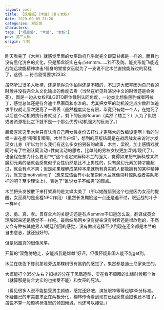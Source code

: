 ```yaml
---
layout: post
title: 【观后感】《木兰》（关于女权）
date: 2020-09-09 21:20
categories: 观后感
characters: 
tags: ["观后感", "木兰", "女权"]
pov: 第三人称
origin: 个站
---
```


昨天看完了《木兰》就感觉里面的女巫动机几乎就完全跟莫甘娜是一样的，而且也没有黑化洗白的变化，只是那盒饭实在有点emmm……猝不及防。能变形能飞能近战能远攻能精神攻击/替身的堂堂女巫就为了一支说不定木兰直接能躲过的箭挂了，这很……符合剧情要求2333

虽然听过很多人吐槽，还是觉得总体拍得还是不错的，不过这大概率因为自己看的时候并没有完全从文化输出的角度去看（当然在听见群演说中文的时候还是会笑死），而是一边从女权和LGBTQ群体性别认同角度，一边类比想象黑豹或者阿拉丁，感觉总体还是符合迪士尼画风和水准的。尤其把女巫的动机设定成少数群体追求平权就让层次更高了一丢丢（虽然程度实在有限，毕竟只有她一个人，在她死了以后这个动机的执行者就没了，剩下的反派Rouran（柔然？楼兰？）人为了仇恨或者资源相比之下就不是一个那么优秀/动机强大的反派了。）

超级喜欢这里木兰只有认清自己用女性身份去打仗才更强大的改编设定啊！看的时候一直在想“唧唧复唧唧，木兰当户织”，想到的原版结局是在战后战友来访时才发现女儿身（所以为什么我们有这么多女扮男装的故事，木兰，梁祝，加上感情戏就同时有了性别认同流动+性向流动的思考，比单纯的男权女权更加深刻/现代了）。也全程在想为什么要用“气”这个设定来解释木兰的强大，觉得如果把气解释成某种魔幻元素的话就会感觉似乎女性仍然是比不上男性的，只有魔幻元素加持才能超过，就会有点不爽；但是如果理解成某种本来就所有真实的人都能拥有的某种精神力，就又很motivating了（想来应该会有小女孩崇拜木兰就像崇拜惊队或者美队那样的吧？至少理论上），表达了“谁说女子不如男”的观点。

木兰把头发披散下来打架真的是太飒太美了（所以她醒悟到这个也是因为女巫的提醒，女巫真的是全程NPC作用）（虽然长发糊脸这一点还是逃不过，跟近战的叶子一样hh）

忠、勇、真、孝。贯穿全片的关键词还是有点emmm不知道怎么说，翻译成英文理解起来还是感觉不一样吧。最后结局回乡没有提亲没有封官还是很欣慰的，不然又会有种被其他男人/朝廷利用的感觉，没有做出选择至少到现在还全都是木兰的自由意志，就还挺好的。

但是凤凰真的很像风筝。

开篇的“双兔傍地走，安能辨我是雄雌”好评，但很怀疑非国人能不能get到。

木兰在夜色下练剑那段旁边那棵树很有黑豹的感觉了，果然都是迪士尼家亲生的。

大概能打个85分左右？扣掉的分在于凤凰造型、实在看不顺眼的出嫁时候那个妆（就算那是符合史实的也接受不能）和女巫的死法。

（看见很多人说不能接受男主颜值，感觉还好吧，演技眼神等等也够85分标准。怀疑自己的审美要求正在两极分化，梅林传奇看到现在已经感觉滚娘也还不错了，虽说不算一般颜狗标准里的倾国倾城，也还可以接受。）
